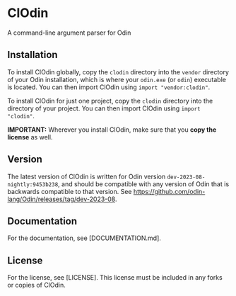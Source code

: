 # ClOdin

A command-line argument parser for Odin

## Installation

To install ClOdin globally, copy the `clodin` directory into the `vendor` directory of your Odin installation, which is where your `odin.exe` (or `odin`) executable is located.
You can then import ClOdin using `import "vendor:clodin"`.

To install ClOdin for just one project, copy the `clodin` directory into the directory of your project.
You can then import ClOdin using `import "clodin"`.

**IMPORTANT:** Wherever you install ClOdin, make sure that you **copy the license** as well.

## Version

The latest version of ClOdin is written for Odin version `dev-2023-08-nightly:9453b238`, and should be compatible with any version of Odin that is backwards compatible to that version.
See https://github.com/odin-lang/Odin/releases/tag/dev-2023-08.

## Documentation

For the documentation, see [DOCUMENTATION.md].

## License

For the license, see [LICENSE]. This license must be included in any forks or copies of ClOdin.